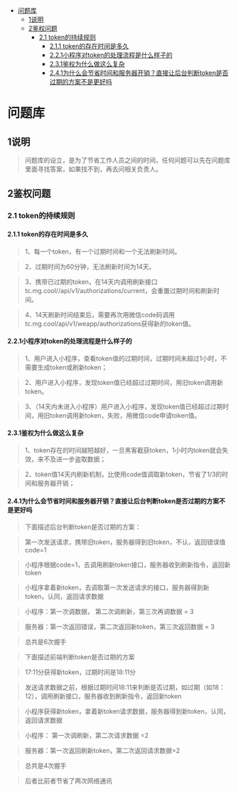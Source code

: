 <!-- TOC -->

- [问题库](#问题库)
  - [1说明](#1说明)
  - [2鉴权问题](#2鉴权问题)
    - [2.1 token的持续规则](#21-token的持续规则)
      - [2.1.1 token的存在时间是多久](#211-token的存在时间是多久)
      - [2.2.1小程序对token的处理流程是什么样子的](#221小程序对token的处理流程是什么样子的)
      - [2.3.1鉴权为什么做这么复杂](#231鉴权为什么做这么复杂)
      - [2.4.1为什么会节省时间和服务器开销？直接让后台判断token是否过期的方案不是更好吗](#241为什么会节省时间和服务器开销直接让后台判断token是否过期的方案不是更好吗)

<!-- /TOC -->
# 问题库

## 1说明

> 问题库的设立，是为了节省工作人员之间的时间，任何问题可以先在问题库里面寻找答案，如果找不到，再去问相关负责人。

## 2鉴权问题

### 2.1 token的持续规则

#### 2.1.1 token的存在时间是多久

>1、每一个token，有一个过期时间和一个无法刷新时间。

>2、过期时间为60分钟，无法刷新时间为14天。


>3、携带已过期的token，在14天内调用刷新接口tc.mg.cool//api/v1/authorizations/current，会重置过期时间和刷新时间。

>4、14天刷新时间结束后，需要再次用微信code码调用tc.mg.cool/api/v1/weapp/authorizations获得新的token值。

#### 2.2.1小程序对token的处理流程是什么样子的

>1、用户进入小程序，查看token值的过期时间，过期时间未超过1小时，不需要生成token或刷新token；

>2、用户进入小程序，发现token值已经超过过期时间，用旧token调用新token。

>3、（14天内未进入小程序）用户进入小程序，发现token值已经超过过期时间，用旧token调用新token，失败，用微信code申请token值。

#### 2.3.1鉴权为什么做这么复杂

>1、token存在的时间越短越好，一旦黑客截获token，1小时内token就会失效，来不及进一步盗取数据；

>2、token值14天内刷新机制，比使用code值调取新token，节省了1/3的时间和服务器开销；

#### 2.4.1为什么会节省时间和服务器开销？直接让后台判断token是否过期的方案不是更好吗

>下面描述后台判断token是否过期的方案：

>第一次发送请求，携带旧token，服务器得到旧token，不认，返回错误值code=1

>小程序根据code=1，去调用刷新token接口，服务器收到刷新指令，返回新token

>小程序拿着新token，去调取第一次发送请求的接口，服务器得到新token，认同，返回请求数据

>小程序：第一次调数据， 第二次调刷新，第三次再调数据 = 3

>服务器：第一次返回错误，第二次返回新token，第三次返回数据 = 3

>总共是6次握手

>下面描述前端判断token是否过期的方案

>17:11分获得新token，过期时间是18:11分

>发送请求数据之前，根据过期时间18:11来判断是否过期，如过期（如18：12），调用刷新接口，服务器收到刷新指令，返回新token

>小程序获得新token，拿着新token请求数据，服务器得到新token，认同，返回请求数据

>小程序： 第一次调刷新，第二次请求数据 =2

>服务器：第一次返回刷新token，第二次返回请求数据=2

>总共是4次握手

>后者比前者节省了两次网络通讯
